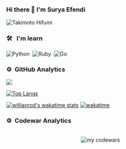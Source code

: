 
### Hi there 👋 I'm Surya Efendi

<img src="https://i.pinimg.com/236x/2d/05/c6/2d05c684bcdc44911116749e8f5b23b7.jpg" alt="Takimoto Hifumi"></img>
<br />

### 🛠 &nbsp; I'm learn
![Python](https://img.shields.io/badge/-Python-05122A?style=flat&logo=python)&nbsp;
![Ruby](https://img.shields.io/badge/-Ruby-05122A?style=flat&logo=Ruby)&nbsp;
![Go](https://img.shields.io/badge/-Go-05122A?style=flat&logo=Go)&nbsp;

### ⚙️ &nbsp;GitHub Analytics
<img src="https://github-readme-stats.vercel.app/api?username=luxfield&show_icons=true&theme=tokyonight" > <br />

[![Top Langs](https://github-readme-stats.vercel.app/api/top-langs/?username=luxfield&theme=tokyonight)](https://github.com/anuraghazra/github-readme-stats)

[![willianrod's wakatime stats](https://github-readme-stats.vercel.app/api/wakatime?username=luxfield&theme=tokyonight)](https://github.com/anuraghazra/github-readme-stats)
[![wakatime](https://wakatime.com/badge/user/f063aa50-b41e-439f-92a2-31ac84a439b6.svg)](https://wakatime.com/@f063aa50-b41e-439f-92a2-31ac84a439b6)
### ⚙️ &nbsp;Codewar Analytics
<center>
  <br />
  <img src="https://www.codewars.com/users/reizenu-uyhaa/badges/large" alt="my codewars">
</center>
